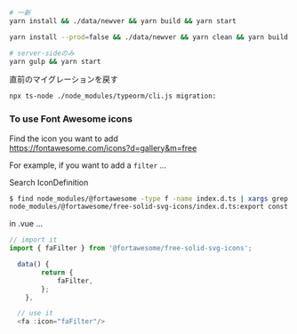 
```sh
# 一新
yarn install && ./data/newver && yarn build && yarn start

yarn install --prod=false && ./data/newver && yarn clean && yarn build && yarn start 

# server-sideのみ
yarn gulp && yarn start


```

直前のマイグレーションを戻す
```sh
npx ts-node ./node_modules/typeorm/cli.js migration:
```

### To use Font Awesome icons

Find the icon you want to add  
https://fontawesome.com/icons?d=gallery&m=free

For example, if you want to add a `filter` ...

Search IconDefinition
```sh
$ find node_modules/@fortawesome -type f -name index.d.ts | xargs grep IconDefinition | grep -i filter
node_modules/@fortawesome/free-solid-svg-icons/index.d.ts:export const faFilter: IconDefinition;
```

in .vue ...
```ts
// import it
import { faFilter } from '@fortawesome/free-solid-svg-icons';

  data() {
		return {
			faFilter,
		};
	},

  // use it
  <fa :icon="faFilter"/>
```
